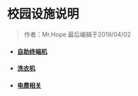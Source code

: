 # 校园设施说明

> 作者：Mr.Hope 最后编辑于2019/04/02

- #### [自助终端机](facility/terminal)

- #### [洗衣机](facility/washer)

- #### [电费相关](facility/electricity)